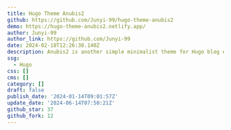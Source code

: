 ```yaml
---
title: Hugo Theme Anubis2
github: https://github.com/Junyi-99/hugo-theme-anubis2
demo: https://hugo-theme-anubis2.netlify.app/
author: Junyi-99
author_link: https://github.com/Junyi-99
date: 2024-02-18T12:26:38.140Z
description: Anubis2 is another simple minimalist theme for Hugo blog engine
ssg:
  - Hugo
css: []
cms: []
category: []
draft: false
publish_date: '2024-01-14T09:01:57Z'
update_date: '2024-06-14T07:50:21Z'
github_star: 37
github_fork: 12
---
```

